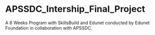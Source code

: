 # APSSDC_Intership_Final_Project
A 6 Weeks Program with SkillsBuild and Edunet conducted  by Edunet Foundation in collaboration with APSSDC.
